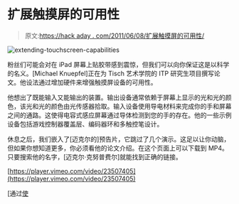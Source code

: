 # 扩展触摸屏的可用性

> 原文:[https://hack aday . com/2011/06/08/扩展触摸屏的可用性/](https://hackaday.com/2011/06/08/extending-the-usability-of-touchscreens/)

![](../Images/5a7e229a4b96fa108deaf1b16333bc23.png "extending-touchscreen-capabilities")

粉丝们可能会对在 iPad 屏幕上贴胶带感到震惊，但我们可以向你保证这是以科学的名义。[Michael Knuepfel]正在为 Tisch 艺术学院的 ITP 研究生项目撰写论文。他设法通过增加硬件来增强触摸屏设备的可用性。

他想出了既能输入又能输出的装置。输出设备通常依赖于屏幕上显示的光和光的颜色，该光和光的颜色由光传感器拾取。输入设备使用导电材料来完成你的手和屏幕之间的通路。这使得电容式感应屏幕通过导体检测到您的手的存在。他的一些示例设备包括游戏控制器覆盖层、编码器环和多触控笔设计。

休息之后，我们嵌入了[迈克尔的]预告片，它跳过了几个演示。这足以让你动脑，但如果你想知道更多，你必须看他的论文介绍。在这个页面上可以下载到 MP4。只要搜索他的名字，[迈克尔·克努普费尔]就能找到正确的链接。

[https://player.vimeo.com/video/23507405](https://player.vimeo.com/video/23507405)

[通过[使](http://blog.makezine.com/archive/2011/05/touchscreen-interface-hacks.html)